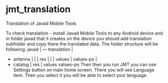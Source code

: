 # jmt_translation
Translation of Javad Mobile Tools




To check translation - install Javad Mobile Tools to any Android device and in folder javad that it creates on the device you should add translation subfolder and copy there the translated data.
The folder structure will be following:
javad
|
— translation
|
- antenna
|     |
|	res
|        |
|        values
|        values-po
|
- catalog
|
res
|
values
values-po
Then then you run JMT you can use Settings button on main home screen. There you will see Language item. Then you select it you will be able to select your language.
